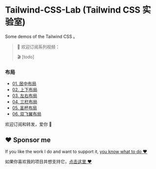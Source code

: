# Tailwind-CSS-Lab (Tailwind CSS 实验室)
Some demos of the Tailwind CSS 。

> 🤟 欢迎订阅系列视频：
>
> 🎬 [todo] 

### 布局

- [01. 居中布局](./layout/layout-001.html)
- [02. 上下布局]()
- [03. 左右布局]()
- [04. 三栏布局]()
- [05. 圣杯布局]()
- [06. 双飞翼布局]()

欢迎订阅和转发，爱你 🤟

## :heart: Sponsor me 

If you like the work I do and want to support it, [you know what to do :heart:](https://github.com/xingkong1983/Tailwind-CSS-Lab)

如果你喜欢我的项目并想支持它，[点击这里 :heart:](https://github.com/xingkong1983/Tailwind-CSS-Lab)
